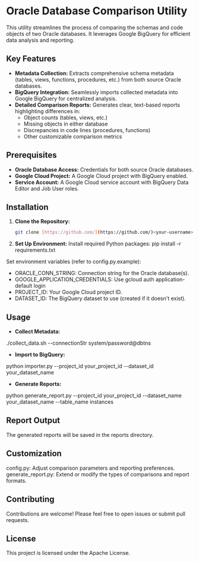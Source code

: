 # Oracle Database Comparison Utility

This utility streamlines the process of comparing the schemas and code objects of two Oracle databases. It leverages Google BigQuery for efficient data analysis and reporting.

## Key Features

* **Metadata Collection:**  Extracts comprehensive schema metadata (tables, views, functions, procedures, etc.) from both source Oracle databases.
* **BigQuery Integration:** Seamlessly imports collected metadata into Google BigQuery for centralized analysis.
* **Detailed Comparison Reports:** Generates clear, text-based reports highlighting differences in:
    * Object counts (tables, views, etc.)
    * Missing objects in either database
    * Discrepancies in code lines (procedures, functions)
    * Other customizable comparison metrics

## Prerequisites

* **Oracle Database Access:** Credentials for both source Oracle databases.
* **Google Cloud Project:**  A Google Cloud project with BigQuery enabled.
* **Service Account:** A Google Cloud service account with BigQuery Data Editor and Job User roles.

## Installation

1. **Clone the Repository:**
   ```bash
   git clone [https://github.com/](https://github.com/)<your-username>/<your-repository>.git

2. **Set Up Environment:**
Install required Python packages:
pip install -r requirements.txt

Set environment variables (refer to config.py.example):
* ORACLE_CONN_STRING: Connection string for the Oracle database(s).
* GOOGLE_APPLICATION_CREDENTIALS: Use gcloud auth application-default login
* PROJECT_ID: Your Google Cloud project ID.
* DATASET_ID: The BigQuery dataset to use (created if it doesn't exist).

## Usage
* **Collect Metadata:**

./collect_data.sh --connectionStr system/password@dbtns

* **Import to BigQuery:**

python importer.py --project_id your_project_id --dataset_id your_dataset_name 

* **Generate Reports:**

python generate_report.py --project_id your_project_id --dataset_name your_dataset_name --table_name instances

## Report Output
The generated reports will be saved in the reports directory.

## Customization
config.py: Adjust comparison parameters and reporting preferences.
generate_report.py: Extend or modify the types of comparisons and report formats.

## Contributing
Contributions are welcome! Please feel free to open issues or submit pull requests.

## License
This project is licensed under the Apache License.


